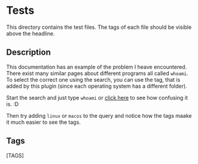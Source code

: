 # Tests

This directory contains the test files.
The tags of each file should be visible above the headline.

## Description

This documentation has an example of the problem I heave encountered.
There exist many similar pages about different programs all called `whoami`.
To select the correct one using the search, you can use the tag, that is added by this plugin (since each operating system has a different folder).

Start the search and just type `whoami` or [click here](?q=whoami) to see how confusing it is. :D

Then try adding `linux` or `macos` to the query and notice how the tags maake it much easier to see the tags.

## Tags

[TAGS]
